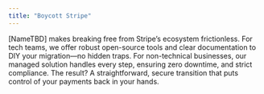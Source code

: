```yaml
---
title: "Boycott Stripe"
---
```


[NameTBD] makes breaking free from Stripe’s ecosystem frictionless. For tech teams, we offer robust open-source tools and clear documentation to DIY your migration—no hidden traps. For non-technical businesses, our managed solution handles every step, ensuring zero downtime, and strict compliance. The result? A straightforward, secure transition that puts control of your payments back in your hands.
